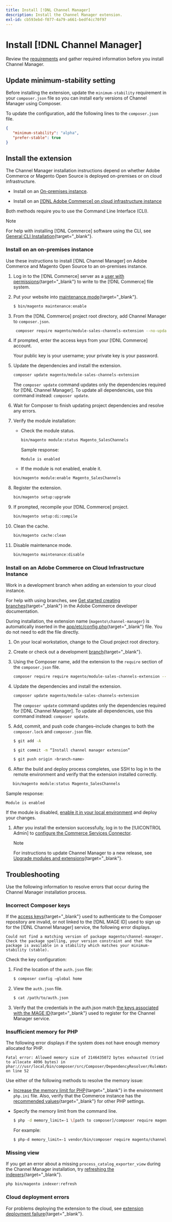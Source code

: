 ```yaml
---
title: Install [!DNL Channel Manager]
description: Install the Channel Manager extension.
exl-id: cb593ebd-f077-4a79-a661-bedf4cc70f97
---
```


# Install [!DNL Channel Manager]

Review the [requirements](onboard.md#requirements) and gather required information before you install Channel Manager.

## Update minimum-stability setting

Before installing the extension, update the `minimum-stability` requirement in your `composer.json` file so you can install early versions of Channel Manager using Composer.

To update the configuration, add the following lines to the `composer.json` file.

```json
{
   "minimum-stability": "alpha",
   "prefer-stable": true
}
```

## Install the extension

The Channel Manager installation instructions depend on whether Adobe Commerce or Magento Open Source is deployed on-premises or on cloud infrastructure.

- Install on an [On-premises instance](#install-on-an-on-premises-instance).

- Install on an [[!DNL Adobe Commerce] on cloud infrastructure instance](#install-adobe-commerce-on-cloud-infrastructure)

Both methods require you to use the Command Line Interface (CLI).

>[!NOTE]
>
>For help with installing [!DNL Commerce] software using the CLI, see [General CLI Installation](https://devdocs.magento.com/extensions/install/){target="_blank"}. 

### Install on an on-premises instance

Use these instructions to install [!DNL Channel Manager] on Adobe Commerce and Magento Open Source to an on-premises instance.

1. Log in to the [!DNL Commerce] server as a [user with permissions](https://devdocs.magento.com/guides/v2.4/install-gde/prereq/file-system-perms.html){target="_blank"} to write to the [!DNL Commerce] file system.

1. Put your website into [maintenance mode](https://devdocs.magento.com/guides/v2.4/install-gde/install/cli/install-cli-subcommands-maint.html){target="_blank"}.

   ```bash
   $ bin/magento maintenance:enable
   ```

1. From the [!DNL Commerce] project root directory, add Channel Manager to `composer.json`.

   ```bash 
    composer require magento/module-sales-channels-extension --no-update
   ```

1. If prompted, enter the access keys from your [!DNL Commerce] account.

   Your public key is your username; your private key is your password.

1. Update the dependencies and install the extension.

   ```bash
   composer update magento/module-sales-channels-extension
   ```

   The `composer update` command updates only the dependencies required for [!DNL Channel Manager]. To update all dependencies, use this command instead: `composer update`.

1. Wait for Composer to finish updating project dependencies and resolve any errors.

1. Verify the module installation:

   - Check the module status.

     ```bash
     bin/magento module:status Magento_SalesChannels
     ```

     Sample response:
   
     ```terminal
     Module is enabled
     ```

   - If the module is not enabled, enable it.

    ```bash
    bin/magento module:enable Magento_SalesChannels
    ```

1. Register the extension.
 
   ```bash
   bin/magento setup:upgrade
   ```

1. If prompted, recompile your [!DNL Commerce] project.

   ```bash
   bin/magento setup:di:compile
   ```

1. Clean the cache.

   ```bash
   bin/magento cache:clean
   ```

1. Disable maintenance mode.

   ```bash
   bin/magento maintenance:disable
   ```

### Install on an Adobe Commerce on Cloud Infrastructure Instance

Work in a development branch when adding an extension to your cloud instance.

For help with using branches, see [Get started creating branches](https://devdocs.magento.com/cloud/env/environments-start.html#getstarted){target="_blank"} in the Adobe Commerce developer documentation.

During installation, the extension name (`magento\channel-manager`) is automatically inserted in the [app/etc/config.php](https://devdocs.magento.com/cloud/live/sens-data-over.html#configuration-data){target="_blank"} file. You do not need to edit the file directly.

1. On your local workstation, change to the Cloud project root directory.

1. Create or check out a development [branch](https://devdocs-beta.magento.com/cloud/env/environments-start.html#getstarted){target="_blank"}.

1. Using the Composer name, add the extension to the `require` section of the `composer.json` file.  

   ```bash  
   composer require require magento/module-sales-channels-extension --no-update
   ```
  
1. Update the dependencies and install the extension.

   ```bash
   composer update magento/module-sales-channels-extension
   ```

   The `composer update` command updates only the dependencies required for [!DNL Channel Manager]. To update all dependencies, use this command instead: `composer update`.

1. Add, commit, and push code changes–include changes to both the `composer.lock` and `composer.json` file.

   ```bash
   $ git add -A
   ```

   ```bash
   $ git commit -m “Install channel manager extension” 
   ```

   ```bash
   $ git push origin <branch-name>
   ``` 
  
1. After the build and deploy process completes, use SSH to log in to the remote environment and verify that the extension installed correctly.

  ```bash
     bin/magento module:status Magento_SalesChannels
  ```

   Sample response:

   ```terminal
   Module is enabled
   ```

   If the module is disabled, [enable it in your local environment](https://devdocs.magento.com/cloud/howtos/install-components.html#manage-extensions) and deploy your changes.
   

1. After you install the extension successfully, log in to the [!UICONTROL Admin] to [configure the Commerce Services Connector](connect.md).

   >[!NOTE]
   >
   >For instructions to update Channel Manager to a new release, see [Upgrade modules and extensions](https://experienceleague.adobe.com/docs/commerce-operations/upgrade-guide/modules/upgrade.html){target="_blank"}.


## Troubleshooting

Use the following information to resolve errors that occur during the Channel Manager installation process.

### Incorrect Composer keys

If the [access keys](https://devdocs.magento.com/guides/v2.4/install-gde/prereq/connect-auth.html){target="_blank"} used to authenticate to the Composer repository are invalid, or not linked to the [!DNL MAGE ID] used to sign up for the [!DNL Channel Manager] service, the following error displays.  
  
```terminal
Could not find a matching version of package magento/channel-manager. Check the package spelling, your version constraint and that the package is available in a stability which matches your minimum-stability (stable).
```

Check the key configuration:

1. Find the location of the `auth.json` file:

   ```bash
   $ composer config –global home
   ```

1. View the `auth.json` file.

   ```bash
   $ cat /path/to/auth.json
   ```

1. Verify that the credentials in the auth.json match [the keys associated with the MAGE ID](https://devdocs.magento.com/guides/v2.4/install-gde/prereq/connect-auth.html){target="_blank"} used to register for the Channel Manager service.

### Insufficient memory for PHP

The following error displays if the system does not have enough memory allocated for PHP.

```terminal
Fatal error: Allowed memory size of 2146435072 bytes exhausted (tried to allocate 4096 bytes) in phar:///usr/local/bin/composer/src/Composer/DependencyResolver/RuleWatchGraph.php on line 52
```

Use either of the following methods to resolve the memory issue:

- [Increase the memory limit for PHP](https://devdocs.magento.com/cloud/project/magento-app-php-ini.html#increase-php-memory-limit){target="_blank"} in the environment `php.ini` file. Also, verify that the Commerce instance has the [recommended values](https://devdocs.magento.com/guides/v2.4/install-gde/prereq/php-settings.html){target="_blank"} for other PHP settings.

- Specify the memory limit from the command line.

  ```bash
  $ php -d memory_limit=-1 \[path to composer]/composer require magento/payment-services.
  ```

  For example:  
  
  ```bash
  $ php-d memory_limit=-1 vendor/bin/composer require magento/channel-manager
  ```

### Missing view

If you get an error about a missing `process_catalog_exporter_view` during the Channel Manager installation, try [refreshing the indexers](https://devdocs.magento.com/guides/v2.4/config-guide/cli/config-cli-subcommands-index.html#config-cli-subcommands-index-reindex){target="_blank"}.

```bash
php bin/magento indexer:refresh
```

### Cloud deployment errors

For problems deploying the extension to the cloud, see [extension deployment failure](https://devdocs.magento.com/cloud/trouble/trouble_comp-deploy-fail.html){target="_blank"}.
